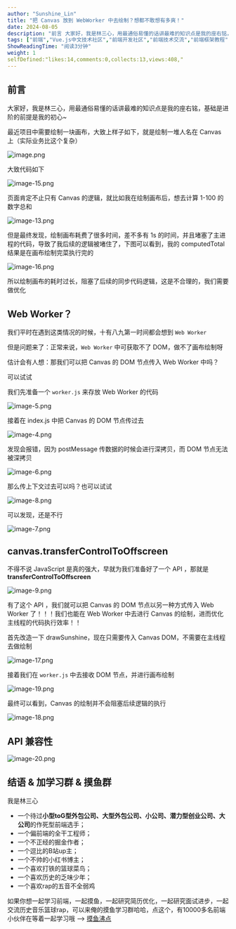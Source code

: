 ```yaml
---
author: "Sunshine_Lin"
title: "把 Canvas 放到 WebWorker 中去绘制？想都不敢想有多爽！"
date: 2024-08-05
description: "前言 大家好，我是林三心，用最通俗易懂的话讲最难的知识点是我的座右铭，基础是进阶的前提是我的初心~ 最近项目中需要绘制一块画布，大致上样子如下，就是绘制一堆人名在 Canvas 上（实际业务比这个复杂"
tags: ["前端","Vue.js中文技术社区","前端开发社区","前端技术交流","前端框架教程","JavaScript 学习资源","CSS 技巧与最佳实践","HTML5 最新动态","前端工程师职业发展","开源前端项目","前端技术趋势"]
ShowReadingTime: "阅读3分钟"
weight: 1
selfDefined:"likes:14,comments:0,collects:13,views:408,"
---
```

前言
--

大家好，我是林三心，用最通俗易懂的话讲最难的知识点是我的座右铭，基础是进阶的前提是我的初心~

最近项目中需要绘制一块画布，大致上样子如下，就是绘制一堆人名在 Canvas 上（实际业务比这个复杂）

![image.png](/images/jueJin/35a8d0d025b044b.png)

大致代码如下

![image-15.png](/images/jueJin/be63a20450bc43f.png)

页面肯定不止只有 Canvas 的逻辑，就比如我在绘制画布后，想去计算 1-100 的数字总和

![image-13.png](/images/jueJin/91def18700134a5.png)

但是最终发现，绘制画布耗费了很多时间，差不多有 1s 的时间，并且堵塞了主进程的代码，导致了我后续的逻辑被堵住了，下图可以看到，我的 computedTotal 结果是在画布绘制完菜执行完的

![image-16.png](/images/jueJin/34c08d925fe0421.png)

所以绘制画布的耗时过长，阻塞了后续的同步代码逻辑，这是不合理的，我们需要做优化

Web Worker？
-----------

我们平时在遇到这类情况的时候，十有八九第一时间都会想到 `Web Worker`

但是问题来了：正常来说，`Web Worker` 中可获取不了 DOM，做不了画布绘制呀

估计会有人想：那我们可以把 Canvas 的 DOM 节点传入 Web Worker 中吗？

可以试试

我们先准备一个 `worker.js` 来存放 Web Worker 的代码

![image-5.png](/images/jueJin/22fea4fb2157495.png)

接着在 index.js 中把 Canvas 的 DOM 节点传过去

![image-4.png](/images/jueJin/d05d9f396c37424.png)

发现会报错，因为 postMessage 传数据的时候会进行深拷贝，而 DOM 节点无法被深拷贝

![image-6.png](/images/jueJin/84bb93bfeb924bb.png)

那么传上下文过去可以吗？也可以试试

![image-8.png](/images/jueJin/d1e9d3f3b057469.png)

可以发现，还是不行

![image-7.png](/images/jueJin/4bc9e407822d4f8.png)

canvas.transferControlToOffscreen
---------------------------------

不得不说 JavaScript 是真的强大，早就为我们准备好了一个 API ，那就是 **transferControlToOffscreen**

![image-9.png](/images/jueJin/36f797f0080c409.png)

有了这个 API ，我们就可以把 Canvas 的 DOM 节点以另一种方式传入 Web Worker 了！！！我们也能在 Web Worker 中去进行 Canvas 的绘制，进而优化主线程的代码执行效率！！

首先改造一下 drawSunshine，现在只需要传入 Canvas DOM，不需要在主线程去做绘制

![image-17.png](/images/jueJin/cc7daf5268c943b.png)

接着我们在 `worker.js` 中去接收 DOM 节点，并进行画布绘制

![image-19.png](/images/jueJin/1a8c07460782485.png)

最终可以看到，Canvas 的绘制并不会阻塞后续逻辑的执行

![image-18.png](/images/jueJin/a6abba4a5f1d4b7.png)

API 兼容性
-------

![image-20.png](/images/jueJin/85d0b43a45bb465.png)

结语 & 加学习群 & 摸鱼群
---------------

我是林三心

*   一个待过**小型toG型外包公司、大型外包公司、小公司、潜力型创业公司、大公司**的作死型前端选手；
*   一个偏前端的全干工程师；
*   一个不正经的掘金作者；
*   一个逗比的B站up主；
*   一个不帅的小红书博主；
*   一个喜欢打铁的篮球菜鸟；
*   一个喜欢历史的乏味少年；
*   一个喜欢rap的五音不全弱鸡

如果你想一起学习前端，一起摸鱼，一起研究简历优化，一起研究面试进步，一起交流历史音乐篮球rap，可以来俺的摸鱼学习群哈哈，点这个，有10000多名前端小伙伴在等着一起学习哦 --> [摸鱼沸点](https://juejin.cn/pin/7035153948126216206 "https://juejin.cn/pin/7035153948126216206")